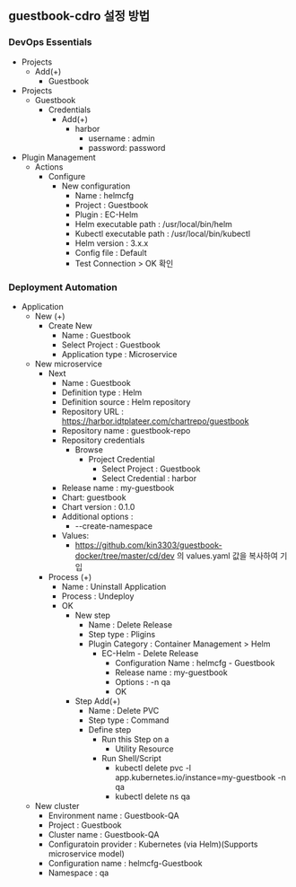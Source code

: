 
## guestbook-cdro 설정 방법 
 
 
### DevOps Essentials

- Projects 
	- Add(+) 
		- Guestbook 
- Projects
	-  Guestbook
		- Credentials 
			- Add(+) 
				- harbor
					- username : admin
					- password: password
- Plugin Management
	- Actions
		- Configure
			- New configuration
				- Name : helmcfg
				- Project : Guestbook
				- Plugin : EC-Helm
				- Helm executable path : /usr/local/bin/helm
				- Kubectl executable path : /usr/local/bin/kubectl
				- Helm version : 3.x.x
				- Config file : Default
				- Test Connection > OK 확인

### Deployment Automation

- Application
	- New (+)
		- Create New
			- Name : Guestbook
			- Select Project : Guestbook
			- Application type : Microservice
	- New microservice
		- Next
			- Name : Guestbook
			- Definition type : Helm
			- Definition source : Helm repository
			- Repository URL :  https://harbor.idtplateer.com/chartrepo/guestbook
			- Repository name : guestbook-repo
			- Repository credentials 
				- Browse
					- Project Credential
						- Select Project : Guestbook
						- Select Credential : harbor
			- Release name : my-guestbook
			- Chart: guestbook
			- Chart version : 0.1.0
			- Additional options : 
				- --create-namespace
			- Values:
				- https://github.com/kin3303/guestbook-docker/tree/master/cd/dev 의 values.yaml 값을 복사하여 기입
		- Process (+)
			- Name : Uninstall Application
			- Process : Undeploy
			- OK
				- New step
					- Name : Delete Release
					- Step type : Pligins
					- Plugin Category : Container Management > Helm
						- EC-Helm - Delete Release
							- Configuration Name : helmcfg - Guestbook
							- Release name : my-guestbook
							- Options : -n qa
							- OK
				- Step Add(+)
					- Name : Delete PVC
					- Step type : Command
					- Define step
						- Run this Step on a
							- Utility Resource
						- Run Shell/Script
							- kubectl delete pvc -l  app.kubernetes.io/instance=my-guestbook -n qa
							- kubectl delete ns qa
	- New cluster
		- Environment name : Guestbook-QA
		- Project : Guestbook
		- Cluster name : Guestbook-QA
		- Configuratoin provider : Kubernetes (via Helm)(Supports microservice model)
		- Configuration name : helmcfg-Guestbook
		- Namespace : qa
 
